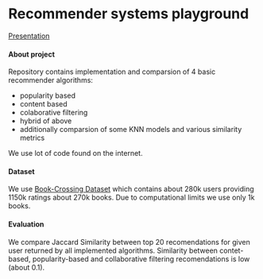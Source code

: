 # Recommender systems playground

[Presentation](https://docs.google.com/presentation/d/1XhmCLm7d0Nd2li6TBFxgusCa231NVxn2qK1K-CCLhOo/edit?usp=sharing)

#### About project
Repository contains implementation and comparsion of 4 basic recommender algorithms:
* popularity based
* content based
* colaborative filtering
* hybrid of above
* additionally comparsion of some KNN models and various similarity metrics

We use lot of code found on the internet.

#### Dataset
We use [Book-Crossing Dataset](http://www2.informatik.uni-freiburg.de/~cziegler/BX/) which contains about 280k users providing 1150k ratings about 270k books. Due to computational limits we use only 1k books.

#### Evaluation
We compare Jaccard Similarity between top 20 recomendations for given user returned by all implemented algorithms. Similarity between contet-based, popularity-based and collaborative filtering recomendations is low (about 0.1).
